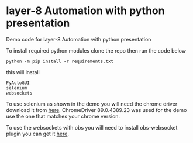 # layer-8 Automation with python presentation
Demo code for  layer-8 Automation with python presentation

To install required python modules 
clone the repo then run the code below 
```shell
python -m pip install -r requirements.txt
```
this will install 
```
PyAutoGUI
selenium
websockets
```
To use selenium as shown in the demo you will need the chrome driver download it from [here](https://sites.google.com/a/chromium.org/chromedriver/downloads). ChromeDriver 89.0.4389.23 was used for the demo use the one that matches your chrome version.

To use the websockets with obs you will need to install 
obs-websocket plugin you can get it [here](https://github.com/Palakis/obs-websocket/releases/tag/4.9.0).
 